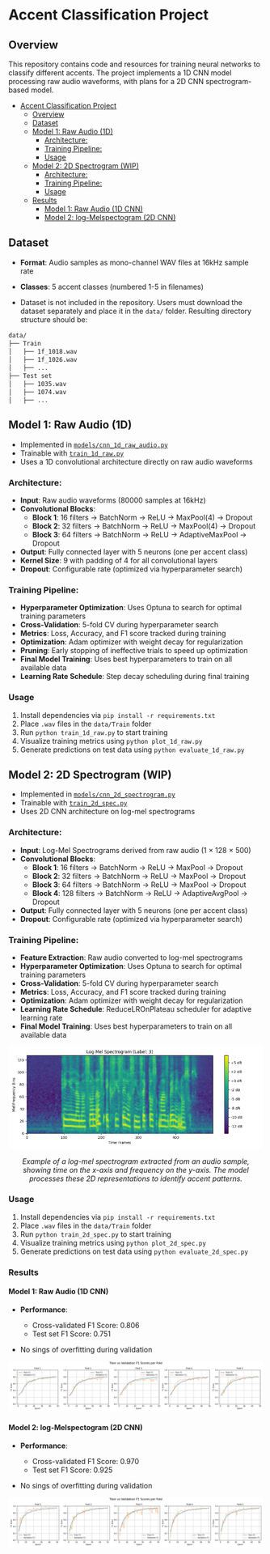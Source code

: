 # Accent Classification Project

## Overview
This repository contains code and resources for training neural networks to classify different accents. The project implements a 1D CNN model processing raw audio waveforms, with plans for a 2D CNN spectrogram-based model.

- [Accent Classification Project](#accent-classification-project)
  - [Overview](#overview)
  - [Dataset](#dataset)
  - [Model 1: Raw Audio (1D)](#model-1-raw-audio-1d)
    - [Architecture:](#architecture)
    - [Training Pipeline:](#training-pipeline)
    - [Usage](#usage)
  - [Model 2: 2D Spectrogram (WIP)](#model-2-2d-spectrogram-wip)
    - [Architecture:](#architecture-1)
    - [Training Pipeline:](#training-pipeline-1)
    - [Usage](#usage-1)
  - [Results](#results)
    - [Model 1: Raw Audio (1D CNN)](#model-1-raw-audio-1d-cnn)
    - [Model 2: log-Melspectogram (2D CNN)](#model-2-log-melspectogram-2d-cnn)

## Dataset
- **Format**: Audio samples as mono-channel WAV files at 16kHz sample rate
- **Classes**: 5 accent classes (numbered 1-5 in filenames)

- Dataset is not included in the repository. Users must download the dataset separately and place it in the `data/` folder. Resulting directory structure should be:
```
data/
├── Train
│   ├── 1f_1018.wav
│   ├── 1f_1026.wav
│   ├── ...
├── Test set
│   ├── 1035.wav
│   ├── 1074.wav
│   ├── ...
```

## Model 1: Raw Audio (1D)
- Implemented in [`models/cnn_1d_raw_audio.py`](models/cnn_1d_raw_audio.py)
- Trainable with [`train_1d_raw.py`](train_1d_raw.py)
- Uses a 1D convolutional architecture directly on raw audio waveforms

### Architecture:
- **Input**: Raw audio waveforms (80000 samples at 16kHz)
- **Convolutional Blocks**: 
  - **Block 1**: 16 filters → BatchNorm → ReLU → MaxPool(4) → Dropout
  - **Block 2**: 32 filters → BatchNorm → ReLU → MaxPool(4) → Dropout
  - **Block 3**: 64 filters → BatchNorm → ReLU → AdaptiveMaxPool → Dropout
- **Output**: Fully connected layer with 5 neurons (one per accent class)
- **Kernel Size**: 9 with padding of 4 for all convolutional layers
- **Dropout**: Configurable rate (optimized via hyperparameter search)

### Training Pipeline:
- **Hyperparameter Optimization**: Uses Optuna to search for optimal training parameters
- **Cross-Validation**: 5-fold CV during hyperparameter search
- **Metrics**: Loss, Accuracy, and F1 score tracked during training
- **Optimization**: Adam optimizer with weight decay for regularization
- **Pruning**: Early stopping of ineffective trials to speed up optimization
- **Final Model Training**: Uses best hyperparameters to train on all available data
- **Learning Rate Schedule**: Step decay scheduling during final training

### Usage
1. Install dependencies via `pip install -r requirements.txt`
2. Place `.wav` files in the `data/Train` folder
3. Run `python train_1d_raw.py` to start training
4. Visualize training metrics using `python plot_1d_raw.py`
5. Generate predictions on test data using `python evaluate_1d_raw.py`

## Model 2: 2D Spectrogram (WIP)
- Implemented in [`models/cnn_2d_spectrogram.py`](models/cnn_2d_spectrogram.py)
- Trainable with [`train_2d_spec.py`](train_2d_spec.py)
- Uses 2D CNN architecture on log-mel spectrograms

### Architecture:
- **Input**: Log-Mel Spectrograms derived from raw audio (1 × 128 × 500)
- **Convolutional Blocks**: 
  - **Block 1**: 16 filters → BatchNorm → ReLU → MaxPool → Dropout
  - **Block 2**: 32 filters → BatchNorm → ReLU → MaxPool → Dropout
  - **Block 3**: 64 filters → BatchNorm → ReLU → MaxPool → Dropout
  - **Block 4**: 128 filters → BatchNorm → ReLU → AdaptiveAvgPool → Dropout
- **Output**: Fully connected layer with 5 neurons (one per accent class)
- **Dropout**: Configurable rate (optimized via hyperparameter search)

### Training Pipeline:
- **Feature Extraction**: Raw audio converted to log-mel spectrograms
- **Hyperparameter Optimization**: Uses Optuna to search for optimal training parameters
- **Cross-Validation**: 5-fold CV during hyperparameter search
- **Metrics**: Loss, Accuracy, and F1 score tracked during training
- **Optimization**: Adam optimizer with weight decay for regularization
- **Learning Rate Schedule**: ReduceLROnPlateau scheduler for adaptive learning rate
- **Final Model Training**: Uses best hyperparameters to train on all available data

<!-- Example picture Figures/spectogram_example.png -->
[![Spectrogram Example](Figures/spectrogram_example.png)](Figures/spectrogram_example.png)
<div align="center">
  <i>Example of a log-mel spectrogram extracted from an audio sample, showing time on the x-axis and frequency on the y-axis. The model processes these 2D representations to identify accent patterns.</i>
</div>

### Usage
1. Install dependencies via `pip install -r requirements.txt`
2. Place `.wav` files in the `data/Train` folder
3. Run `python train_2d_spec.py` to start training
4. Visualize training metrics using `python plot_2d_spec.py`
5. Generate predictions on test data using `python evaluate_2d_spec.py`

### Results
#### Model 1: Raw Audio (1D CNN)
- **Performance**:
  - Cross-validated F1 Score: 0.806
  - Test set F1 Score: 0.751

- No sings of overfitting during validation

![1D_Training_Folds](Figures/1d_k_fold.png)

#### Model 2: log-Melspectogram (2D CNN)
- **Performance**:
  - Cross-validated F1 Score: 0.970
  - Test set F1 Score: 0.925

- No sings of overfitting during validation

![2D_Training_Folds](Figures/2d_k_fold.png)